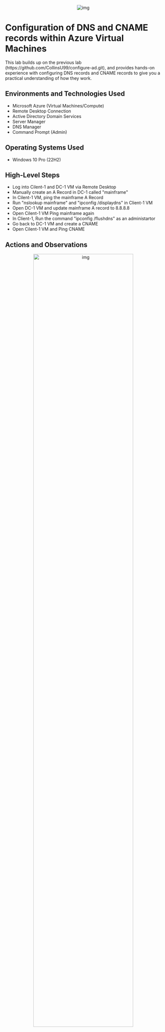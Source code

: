 <p align="center">
<img src="https://i.imgur.com/wrywaeX.png" alt="img"/>
</p>

<h1>Configuration of DNS and CNAME records within Azure Virtual Machines</h1>
This lab builds up on the previous lab (https://github.com/CollinsU99/configure-ad.git), and provides hands-on experience with configuring DNS records and CNAME records to give you a practical understanding of how they work.

<h2>Environments and Technologies Used</h2>

- Microsoft Azure (Virtual Machines/Compute)
- Remote Desktop Connection
- Active Directory Domain Services
- Server Manager
- DNS Manager
- Command Prompt (Admin)

<h2>Operating Systems Used </h2>

- Windows 10 Pro (22H2)

<h2>High-Level Steps</h2>

- Log into Cilent-1 and DC-1 VM via Remote Desktop
- Manually create an A Record in DC-1 called "mainframe"
- In Cilent-1 VM, ping the mainframe A Record
- Run "nslookup mainframe" and "ipconfig /displaydns" in Client-1 VM
- Open DC-1 VM and update mainframe A record to 8.8.8.8
- Open Cilent-1 VM Ping mainframe again
- In Client-1, Run the command "ipconfig /flushdns" as an administartor
- Go back to DC-1 VM and create a CNAME
- Open Cilent-1 VM and Ping CNAME

<h2>Actions and Observations</h2>

<p align="center">
<img src="https://i.imgur.com/QM8c2lU.png" height="80%" width="80%" alt="img"/>
</p>

Let's log into Client-1's VM as jane_admin.

Go to https://portal.azure.com/ and click Virtual machines.

<p align="center">
<img src="https://i.imgur.com/FWvuMXc.png" height="80%" width="80%" alt="img"/>
</p>

Click Client-1

<p align="center">
<img src="https://i.imgur.com/J73jcNu.png" height="80%" width="80%" alt="img"/>
</p>

Copy Client-1 Public Ip address.

<p align="center">
<img src="https://i.imgur.com/nVjRq04.png" height="80%" width="80%" alt="img"/>
</p>

Open Remote Desktop, paste Client-1's public IP address, and click "connect".

<p align="center">
<img src="https://i.imgur.com/Z2qnjQi.png" height="80%" width="80%" alt="img"/>
</p>

Click "More choices" > "Use a different account", type "jane_admin" and "Password1" in the username and password box respectively, and click "Ok". 

<p align="center">
<img src="https://i.imgur.com/p6Qb1ny.png" height="80%" width="80%" alt="img"/>
</p>

Click "Yes", and minimize Client-1's VM.

<p align="center">
<img src="https://i.imgur.com/9kpDOrS.png" height="80%" width="80%" alt="img"/>
</p>

Go back to virtual machines in your Azure portal and click DC-1.

<p align="center">
<img src="https://i.imgur.com/pvSb0tR.png" height="80%" width="80%" alt="img"/>
</p>

Copy DC-1 Public IP address.

<p align="center">
<img src="https://i.imgur.com/9scInGF.png" height="80%" width="80%" alt="img"/>
</p>

Open Remote Desktop, paste DC-1's public IP address, and click "connect".

<p align="center">
<img src="https://i.imgur.com/In69J19.png" height="80%" width="80%" alt="img"/>
</p>

type "jane_admin" and "Password1" in the username and password box respectively, and click "Ok". 

<p align="center">
<img src="https://i.imgur.com/NA9QeOz.png" height="80%" width="80%" alt="img"/>
</p>

Click "Yes".

<p align="center">
<img src="https://i.imgur.com/R0V7sb4.png" height="80%" width="80%" alt="img"/>
</p>

In Client-1, open command prompt and ping mainframe "ping mainframe". 

NOTE: "mainframe" doesn't exist.

Client-1 could not resolve the hostname "mainframe" because it could not find it in its local DNS cache, its local host file, or the DNS server assigned to its NIC.

<p align="center">
<img src="https://i.imgur.com/tYRBMiR.png" height="80%" width="80%" alt="img"/>
</p>

Next, we will create an A record for "mainframe.com".

Go back to DC-1's VM, click the Start Menu, and click "Server Manager".

<p align="center">
<img src="https://i.imgur.com/bjwWAj5.png" height="80%" width="80%" alt="img"/>
</p>

Click the tools tab in the top right corner, and click "DNS".

<p align="center">
<img src="https://i.imgur.com/E5fOdh5.png" height="80%" width="80%" alt="img"/>
</p>

Click "DC-1" and collapse it; collapse "Forward Lookup Zones"; and click "mydomain.com". 

As shown in the image above, you can see the lists of A records (A record maps a host name to an IPv4 address).

You can see that "Client-1" (hostname) maps to 10.0.0.5 (IPv4), and "dc-1" (hostname) maps to 10.0.0.4 (IPv4).

Right-click on an empty space and click "New Host (A or AAAA)..".

<p align="center">
<img src="https://i.imgur.com/3FvdHKA.png" height="80%" width="80%" alt="img"/>
</p>

On the new window, type "mainframe" for the Name box, type DC-1's IP address "10.0.0.4" for the IP address box, and click "Add Host". 

Click "Ok" > "Done".

<p align="center">
<img src="https://i.imgur.com/8xpfpCc.png" height="80%" width="80%" alt="img"/>
</p>

As shown in the image above, "mainframe" is now on our lists of A records, and it maps to DC-1's IP address "10.0.0.4". 

<p align="center">
<img src="https://i.imgur.com/qVLmgKu.png" height="80%" width="80%" alt="img"/>
</p>

In Client-1 VM, ping mainframe by running the command "ping mainframe" on the command prompt.

You can see it actually resolved and pinged DC-1's IP address.

Run "nslookup mainframe" command. You can also see that it returned the record "mainframe.mydomain.com".

<p align="center">
<img src="https://i.imgur.com/DnrbBX1.png" height="80%" width="80%" alt="img"/>
</p>

Run the command "ipconfig /displaydns" to observe the DNS cache of Client-1

The above image shows the DNS cache of "mainframe.mydomain.com", and it's mapped to "10.0.0.4" (A record).

<p align="center">
<img src="https://i.imgur.com/7TCMlos.png" height="80%" width="80%" alt="img"/>
</p>

Go back DC-1 VM, double-click "mainframe", change the IP address to "8.8.8.8", and click "Ok".

<p align="center">
<img src="https://i.imgur.com/6SWmsRO.png" height="80%" width="80%" alt="img"/>
</p>

Go back to Client-1, open command prompt, and run the command "ping mainframe".

Notice that it still resolved the old IP address (10.0.0.4) instead of the new one (8.8.8.8). This is because the record 10.0.0.4 still exists in Clinent-1's local DNS cache

<p align="center">
<img src="https://i.imgur.com/mi8eFR0.png" height="80%" width="80%" alt="img"/>
</p>

Type "cmd" in the search box, click "Run as administrator", and click "Yes" at the prompt.

<p align="center">
<img src="https://i.imgur.com/g1j4L02.png" height="80%" width="80%" alt="img"/>
</p>

Run the "ipconfig /flushdns" command (this will wipe out Client-1's DNS cache, and let's it repopulate by quering the DNS server).

Run the "ipconfig /displaydns" command. There's no DNS to display because they have all been flushed out.

Now, run the command "ping mainframe". You can see it resolved to "8.8.8.8".

<p align="center">
<img src="https://i.imgur.com/EaCPwc2.png" height="80%" width="80%" alt="img"/>
</p>

Next, we will create a CNAME record that matches the name search to "www.google.com".

In DC-1 VM, open the DNS manager, right-click on the empty space, and click "New Alias (CNAME)".

<p align="center">
<img src="https://i.imgur.com/jED5AGM.png" height="80%" width="80%" alt="img"/>
</p>

Let's name it "search, associate it with "www.google.com", and click "Ok".

NOTE: This won't have any utility; it will just show that we can map names to other names.

<p align="center">
<img src="https://i.imgur.com/HZhuo3f.png" height="80%" width="80%" alt="img"/>
</p>

You can see that "search" is now on our list of records.

<p align="center">
<img src="https://i.imgur.com/HEQcWhB.png" height="80%" width="80%" alt="img"/>
</p>

Go back to Client-1 VM, open command prompt as administartor, and run the command "ipconfig /flushdns".

Run "ping search" command. Notice that it resolved to "www.google.com". This is because we forced it to do so through the CNAME record.

Run "ipconfig /displaydns" command and observe that "search.mydomain.com" resolves to the CNAME record "www.google.com", and "www.google.com" resolves to the A record "142.250.68.68".





